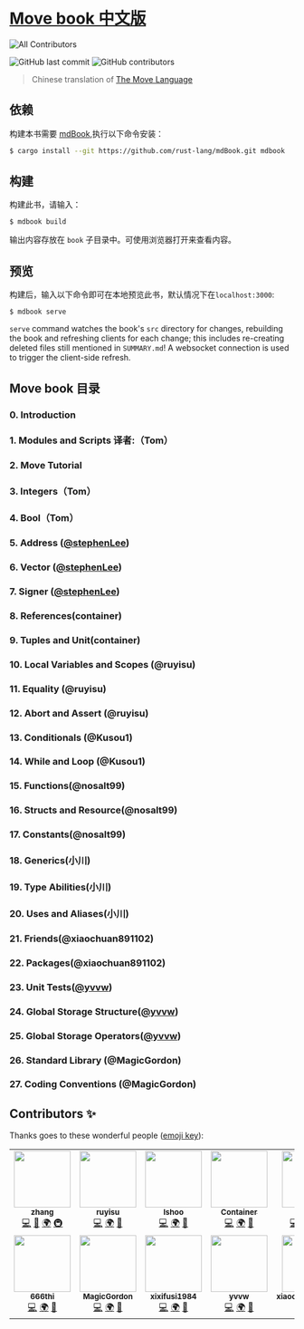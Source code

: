 # [Move book 中文版](https://movechina.github.io/move-book-zh/)

<!-- ALL-CONTRIBUTORS-BADGE:START - Do not remove or modify this section -->
![![All Contributors](https://img.shields.io/badge/all_contributors-11-orange.svg?style=flat-square)](#contributors-)
<!-- ALL-CONTRIBUTORS-BADGE:END -->
![GitHub last commit](https://img.shields.io/github/last-commit/movechina/move-book-zh?color=gold)
![GitHub contributors](https://img.shields.io/github/contributors/movechina/move-book-zh?color=pink)

> Chinese translation of [The Move Language][github-en]

[github-en]: https://github.com/move-language/move

## 依赖

构建本书需要 [mdBook],执行以下命令安装：

[mdBook]: https://github.com/rust-lang-nursery/mdBook

```bash
$ cargo install --git https://github.com/rust-lang/mdBook.git mdbook
```

## 构建

构建此书，请输入：

```
$ mdbook build
```

输出内容存放在 `book` 子目录中。可使用浏览器打开来查看内容。

## 预览

构建后，输入以下命令即可在本地预览此书，默认情况下在`localhost:3000`:

```
$ mdbook serve
```

`serve` command watches the book's `src` directory for changes, rebuilding the book and refreshing clients for each change; this includes re-creating deleted files still mentioned in `SUMMARY.md`! A websocket connection is used to trigger the client-side refresh.


## Move book 目录

### 0. Introduction

### 1. Modules and Scripts  译者:（Tom）

### 2. Move Tutorial

### 3. Integers（Tom）

### 4. Bool（Tom）

### 5. Address ([@stephenLee](https://github.com/stephenLee))

### 6. Vector ([@stephenLee](https://github.com/stephenLee))

### 7. Signer ([@stephenLee](https://github.com/stephenLee))

### 8. References(container)

### 9. Tuples and Unit(container)

### 10. Local Variables and Scopes (@ruyisu)

### 11. Equality (@ruyisu)

### 12. Abort and Assert (@ruyisu)

### 13. Conditionals (@Kusou1)

### 14. While and Loop (@Kusou1)

### 15. Functions(@nosalt99)

### 16. Structs and Resource(@nosalt99)

### 17. Constants(@nosalt99)

### 18. Generics(小川)

### 19. Type Abilities(小川)

### 20. Uses and Aliases(小川)

### 21. Friends(@xiaochuan891102)

### 22. Packages(@xiaochuan891102)

### 23. Unit Tests([@yvvw](https://github.com/yvvw))

### 24. Global Storage Structure([@yvvw](https://github.com/yvvw))

### 25. Global Storage Operators([@yvvw](https://github.com/yvvw))

### 26. Standard Library (@MagicGordon)

### 27. Coding Conventions (@MagicGordon)

## Contributors ✨

Thanks goes to these wonderful people ([emoji key](https://allcontributors.org/docs/en/emoji-key)):

<!-- ALL-CONTRIBUTORS-LIST:START - Do not remove or modify this section -->
<!-- prettier-ignore-start -->
<!-- markdownlint-disable -->
<table>
  <tr>
    <td align="center"><a href="https://github.com/Kusou1"><img src="https://avatars.githubusercontent.com/u/57334674?v=4?s=100" width="100px;" alt=""/><br /><sub><b>zhang</b></sub></a><br /><a href="https://github.com/movechina/move-book-zh/commits?author=Kusou1" title="Code">💻</a> <a href="https://github.com/movechina/move-book-zh/commits?author=Kusou1" title="Documentation">📖</a> <a href="#translation-Kusou1" title="Translation">🌍</a> <a href="#infra-Kusou1" title="Infrastructure (Hosting, Build-Tools, etc)">🚇</a></td>
    <td align="center"><a href="https://github.com/ruy1su"><img src="https://avatars.githubusercontent.com/u/9391802?v=4?s=100" width="100px;" alt=""/><br /><sub><b>ruyisu</b></sub></a><br /><a href="https://github.com/movechina/move-book-zh/commits?author=ruy1su" title="Code">💻</a> <a href="#translation-ruy1su" title="Translation">🌍</a> <a href="https://github.com/movechina/move-book-zh/commits?author=ruy1su" title="Documentation">📖</a></td>
    <td align="center"><a href="https://github.com/lshoo"><img src="https://avatars.githubusercontent.com/u/670440?v=4?s=100" width="100px;" alt=""/><br /><sub><b>lshoo</b></sub></a><br /><a href="https://github.com/movechina/move-book-zh/commits?author=lshoo" title="Code">💻</a> <a href="#translation-lshoo" title="Translation">🌍</a> <a href="https://github.com/movechina/move-book-zh/commits?author=lshoo" title="Documentation">📖</a></td>
    <td align="center"><a href="https://github.com/Container-00"><img src="https://avatars.githubusercontent.com/u/61052480?v=4?s=100" width="100px;" alt=""/><br /><sub><b>Container</b></sub></a><br /><a href="https://github.com/movechina/move-book-zh/commits?author=Container-00" title="Code">💻</a> <a href="#translation-Container-00" title="Translation">🌍</a> <a href="https://github.com/movechina/move-book-zh/commits?author=Container-00" title="Documentation">📖</a></td>
    <td align="center"><a href="https://github.com/nosalt99"><img src="https://avatars.githubusercontent.com/u/22558493?v=4?s=100" width="100px;" alt=""/><br /><sub><b>nosalt</b></sub></a><br /><a href="https://github.com/movechina/move-book-zh/commits?author=nosalt99" title="Code">💻</a> <a href="#translation-nosalt99" title="Translation">🌍</a> <a href="https://github.com/movechina/move-book-zh/commits?author=nosalt99" title="Documentation">📖</a> <a href="#infra-nosalt99" title="Infrastructure (Hosting, Build-Tools, etc)">🚇</a></td>
    <td align="center"><a href="https://github.com/stephenreborn"><img src="https://avatars.githubusercontent.com/u/6388610?v=4?s=100" width="100px;" alt=""/><br /><sub><b>stephenreborn</b></sub></a><br /><a href="https://github.com/movechina/move-book-zh/commits?author=stephenreborn" title="Code">💻</a> <a href="#translation-stephenreborn" title="Translation">🌍</a> <a href="#talk-stephenreborn" title="Talks">📢</a></td>
  </tr>
  <tr>
    <td align="center"><a href="https://github.com/666thi"><img src="https://avatars.githubusercontent.com/u/109965699?v=4?s=100" width="100px;" alt=""/><br /><sub><b>666thi</b></sub></a><br /><a href="https://github.com/movechina/move-book-zh/commits?author=666thi" title="Code">💻</a> <a href="#translation-666thi" title="Translation">🌍</a> <a href="#talk-666thi" title="Talks">📢</a></td>
    <td align="center"><a href="https://github.com/MagicGordon"><img src="https://avatars.githubusercontent.com/u/19465870?v=4?s=100" width="100px;" alt=""/><br /><sub><b>MagicGordon</b></sub></a><br /><a href="https://github.com/movechina/move-book-zh/commits?author=MagicGordon" title="Code">💻</a> <a href="#translation-MagicGordon" title="Translation">🌍</a> <a href="#talk-MagicGordon" title="Talks">📢</a></td>
    <td align="center"><a href="https://github.com/xixifusi1984"><img src="https://avatars.githubusercontent.com/u/39210551?v=4?s=100" width="100px;" alt=""/><br /><sub><b>xixifusi1984</b></sub></a><br /><a href="https://github.com/movechina/move-book-zh/commits?author=xixifusi1984" title="Code">💻</a> <a href="#translation-xixifusi1984" title="Translation">🌍</a> <a href="#talk-xixifusi1984" title="Talks">📢</a></td>
    <td align="center"><a href="https://github.com/yvvw"><img src="https://avatars.githubusercontent.com/u/15168529?v=4?s=100" width="100px;" alt=""/><br /><sub><b>yvvw</b></sub></a><br /><a href="https://github.com/movechina/move-book-zh/commits?author=yvvw" title="Code">💻</a> <a href="#translation-yvvw" title="Translation">🌍</a> <a href="#talk-yvvw" title="Talks">📢</a></td>
    <td align="center"><a href="https://github.com/xiaochuan891102"><img src="https://avatars.githubusercontent.com/u/109952533?v=4?s=100" width="100px;" alt=""/><br /><sub><b>xiaochuan891102</b></sub></a><br /><a href="https://github.com/movechina/move-book-zh/commits?author=xiaochuan891102" title="Code">💻</a> <a href="#translation-xiaochuan891102" title="Translation">🌍</a> <a href="#talk-xiaochuan891102" title="Talks">📢</a></td>
  </tr>
</table>

<!-- markdownlint-restore -->
<!-- prettier-ignore-end -->

<!-- ALL-CONTRIBUTORS-LIST:END -->